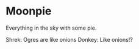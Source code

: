 # Moonpie

Everything in the sky with some pie. 

Shrek: Ogres are like onions
Donkey: Like onions!?